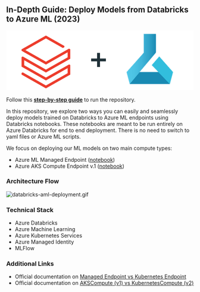 ## In-Depth Guide: Deploy Models from Databricks to Azure ML (2023)

![databricks-azureml.png](resources%2Fdatabricks-azureml.png)

Follow this **[step-by-step guide]([https://jnguyends.medium.com/in-depth-guide-deploy-models-from-databricks-to-azure-ml-2023-6d71572eb6f7](https://jnguyends.medium.com/in-depth-guide-deploy-models-from-databricks-to-azure-ml-2023-6d71572eb6f7?source=friends_link&sk=aee6918878e18b416763fc91ebcf8b9e))** to run the repository.

In this repository, we explore two ways you can easily and seamlessly deploy models trained on Databricks to Azure ML endpoints using Databricks notebooks.
These notebooks are meant to be run entirely on Azure Databricks for end to end deployment. There is no need to switch to yaml files or Azure ML scripts.

We focus on deploying our ML models on two main compute types:
- Azure ML Managed Endpoint ([notebook](https://github.com/julie-nguyen-ds/deploy-model-databricks-to-aml/blob/main/Training%20Wine%20Model%20to%20AML.ipynb))
- Azure AKS Compute Endpoint v.1 ([notebook](https://github.com/julie-nguyen-ds/deploy-model-databricks-to-aml/blob/main/Training%20Wine%20Model%20to%20AKS.ipynb))

### Architecture Flow
![databricks-aml-deployment.gif](resources%2Fdatabricks-aml-deployment.gif)

### Technical Stack
- Azure Databricks
- Azure Machine Learning
- Azure Kubernetes Services
- Azure Managed Identity
- MLFlow

### Additional Links
- Official documentation on [Managed Endpoint vs Kubernetes Endpoint](https://learn.microsoft.com/en-us/azure/machine-learning/concept-endpoints-online?view=azureml-api-2#managed-online-endpoints-vs-kubernetes-online-endpoints)
- Official documentation on [AKSCompute (v1) vs KubernetesCompute (v2)](https://learn.microsoft.com/en-us/azure/machine-learning/how-to-attach-kubernetes-anywhere?view=azureml-api-2#kubernetescompute-and-legacy-akscompute)
